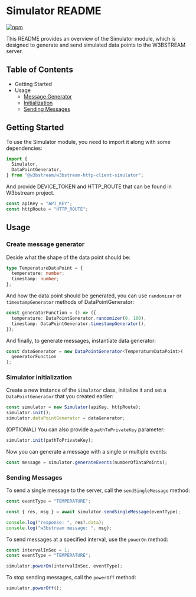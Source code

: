 # Simulator README

[![npm](https://img.shields.io/npm/v/@w3bstream/w3bstream-http-client-simulator)](https://www.npmjs.com/package/@w3bstream/w3bstream-http-client-simulator)

This README provides an overview of the Simulator module, which is designed to generate and send simulated data points to the W3BSTREAM server.

## Table of Contents

- Getting Started
- Usage
  - [Message Generator](#create-message-generator)
  - [Initialization](#simulator-initialization)
  - [Sending Messages](#sending-messages)

## Getting Started

To use the Simulator module, you need to import it along with some dependencies:

```ts
import {
  Simulator,
  DataPointGenerator,
} from "@w3bstream/w3bstream-http-client-simulator";
```

And provide DEVICE_TOKEN and HTTP_ROUTE that can be found in W3bstream project.

```ts
const apiKey = "API_KEY";
const httpRoute = "HTTP_ROUTE";
```

## Usage

### Create message generator

Deside what the shape of the data point should be:

```ts
type TemperatureDataPoint = {
  temperature: number;
  timestamp: number;
};
```

And how the data point should be generated, you can use `randomizer` or `timestampGenerator` methods of DataPointGenerator:

```ts
const generatorFunction = () => ({
  temperature: DataPointGenerator.randomizer(0, 100),
  timestamp: DataPointGenerator.timestampGenerator(),
});
```

And finally, to generate messages, instantiate data generator:

```ts
const dataGenerator = new DataPointGenerator<TemperatureDataPoint>(
  generatorFunction
);
```

### Simulator initialization

Create a new instance of the `Simulator` class, initialize it and set a `DataPointGenerator` that you created earlier:

```ts
const simulator = new Simulator(apiKey, httpRoute);
simulator.init();
simulator.dataPointGenerator = dataGenerator;
```

(OPTIONAL) You can also provide a `pathToPrivateKey` parameter:

```ts
simulator.init(pathToPrivateKey);
```

Now you can generate a message with a single or multiple events:

```ts
const message = simulator.generateEvents(numberOfDataPoints);
```

### Sending Messages

To send a single message to the server, call the `sendSingleMessage` method:

```ts
const eventType = "TEMPERATURE";

const { res, msg } = await simulator.sendSingleMessage(eventType);

console.log("response: ", res?.data);
console.log("w3bstream message: ", msg);
```

To send messages at a specified interval, use the `powerOn` method:

```ts
const intervalInSec = 1;
const eventType = "TEMPERATURE";

simulator.powerOn(intervalInSec, eventType);
```

To stop sending messages, call the `powerOff` method:

```ts
simulator.powerOff();
```
